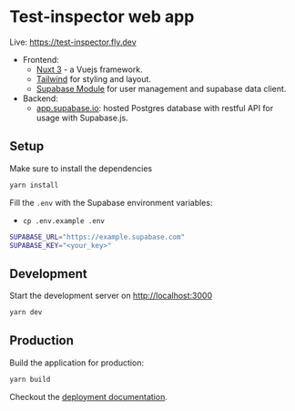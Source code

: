 # Test-inspector web app

Live: <https://test-inspector.fly.dev>

- Frontend:
  - [Nuxt 3](https://v3.nuxtjs.org/) - a Vuejs framework.
  - [Tailwind](https://tailwindcss.com/) for styling and layout.
  - [Supabase Module](https://github.com/nuxt-community/supabase-module) for user management and supabase data client.
- Backend:
  - [app.supabase.io](https://app.supabase.io/): hosted Postgres database with restful API for usage with Supabase.js.

## Setup

Make sure to install the dependencies

```bash
yarn install
```

Fill the `.env` with the Supabase environment variables:

- `cp .env.example .env`

```bash
SUPABASE_URL="https://example.supabase.com"
SUPABASE_KEY="<your_key>"
```

## Development

Start the development server on <http://localhost:3000>

```bash
yarn dev
```

## Production

Build the application for production:

```bash
yarn build
```

Checkout the [deployment documentation](https://v3.nuxtjs.org/docs/deployment).
